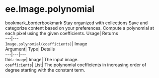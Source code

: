  
#  ee.Image.polynomial
bookmark_borderbookmark Stay organized with collections  Save and categorize content based on your preferences.
Compute a polynomial at each pixel using the given coefficients. 
Usage| Returns  
---|---  
`Image.polynomial(coefficients)`| Image  
Argument| Type| Details  
---|---|---  
this: `image`| Image| The input image.  
`coefficients`| List| The polynomial coefficients in increasing order of degree starting with the constant term.  
